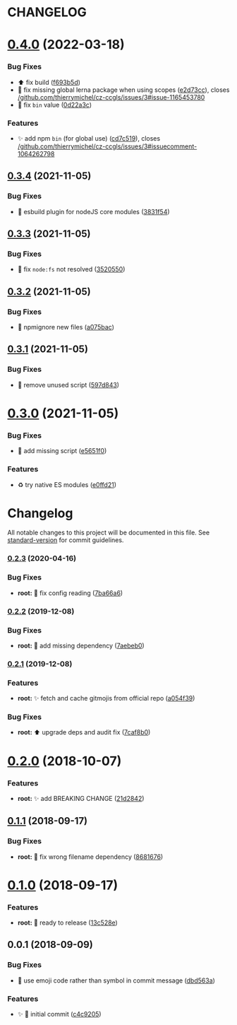 # CHANGELOG

# [0.4.0](https://github.com/thierrymichel/cz-ccgls/compare/v0.3.4...v0.4.0) (2022-03-18)


### Bug Fixes

* :arrow_up: fix build ([f693b5d](https://github.com/thierrymichel/cz-ccgls/commit/f693b5dc0b3b0dd84f6e30a27cc26b7d85d43def))
* :bug: fix missing global lerna package when using scopes ([e2d73cc](https://github.com/thierrymichel/cz-ccgls/commit/e2d73cc4771cdfef0adac6b26efafb7ea4f05f86)), closes [/github.com/thierrymichel/cz-ccgls/issues/3#issue-1165453780](https://github.com//github.com/thierrymichel/cz-ccgls/issues/3/issues/issue-1165453780)
* :wrench: fix `bin` value ([0d22a3c](https://github.com/thierrymichel/cz-ccgls/commit/0d22a3cdcfb5234de956b99e134e2b183a837181))


### Features

* :sparkles: add npm `bin` (for global use) ([cd7c519](https://github.com/thierrymichel/cz-ccgls/commit/cd7c519423069e9d7327f1cced47fe5d25eae2fe)), closes [/github.com/thierrymichel/cz-ccgls/issues/3#issuecomment-1064262798](https://github.com//github.com/thierrymichel/cz-ccgls/issues/3/issues/issuecomment-1064262798)

## [0.3.4](https://github.com/thierrymichel/cz-ccgls/compare/v0.3.3...v0.3.4) (2021-11-05)


### Bug Fixes

* :hammer: esbuild plugin for nodeJS core modules ([3831f54](https://github.com/thierrymichel/cz-ccgls/commit/3831f54c13fb81ab7e7047d9664768eb61b4e07d))

## [0.3.3](https://github.com/thierrymichel/cz-ccgls/compare/v0.3.2...v0.3.3) (2021-11-05)


### Bug Fixes

* :bug: fix `node:fs` not resolved ([3520550](https://github.com/thierrymichel/cz-ccgls/commit/3520550aed09bff5268e909cfc25faf500903602))

## [0.3.2](https://github.com/thierrymichel/cz-ccgls/compare/v0.3.1...v0.3.2) (2021-11-05)


### Bug Fixes

* :see_no_evil: npmignore new files ([a075bac](https://github.com/thierrymichel/cz-ccgls/commit/a075bacbf0a2f07bb3ce569af0c02dc45818bded))

## [0.3.1](https://github.com/thierrymichel/cz-ccgls/compare/v0.3.0...v0.3.1) (2021-11-05)


### Bug Fixes

* :green_heart: remove unused script ([597d843](https://github.com/thierrymichel/cz-ccgls/commit/597d843999c195cb3d2986e3954c7b3348649a31))

# [0.3.0](https://github.com/thierrymichel/cz-ccgls/compare/v0.2.3...v0.3.0) (2021-11-05)


### Bug Fixes

* :construction_worker: add missing script ([e5651f0](https://github.com/thierrymichel/cz-ccgls/commit/e5651f02ed493cd5e97ae3c65b00be18575aacab))


### Features

* :recycle: try native ES modules ([e0ffd21](https://github.com/thierrymichel/cz-ccgls/commit/e0ffd21c2b24721b7c0d5f1bbd41a34d59ea9f8f))

# Changelog

All notable changes to this project will be documented in this file. See [standard-version](https://github.com/conventional-changelog/standard-version) for commit guidelines.

### [0.2.3](https://github.com/thierrymichel/cz-ccgls/compare/v0.2.2...v0.2.3) (2020-04-16)


### Bug Fixes

* **root:** :bug: fix config reading ([7ba66a6](https://github.com/thierrymichel/cz-ccgls/commit/7ba66a6f515d879eda9558f4b04c00940ed462ab))

### [0.2.2](https://github.com/thierrymichel/cz-ccgls/compare/v0.2.1...v0.2.2) (2019-12-08)


### Bug Fixes

* **root:** :bug: add missing dependency ([7aebeb0](https://github.com/thierrymichel/cz-ccgls/commit/7aebeb0db52bb81e5ef6e92fa2c468827e367b5f))

### [0.2.1](https://github.com/thierrymichel/cz-ccgls/compare/v0.2.0...v0.2.1) (2019-12-08)


### Features

* **root:** :sparkles: fetch and cache gitmojis from official repo ([a054f39](https://github.com/thierrymichel/cz-ccgls/commit/a054f3972f39562e0ea2e2b38230690e1a6dd59e))


### Bug Fixes

* **root:** :arrow_up: upgrade deps and audit fix ([7caf8b0](https://github.com/thierrymichel/cz-ccgls/commit/7caf8b03bd58b940a70831fd509890ab7d5f0645))

<a name="0.2.0"></a>
# [0.2.0](https://github.com/thierrymichel/cz-ccgls/compare/v0.1.1...v0.2.0) (2018-10-07)


### Features

* **root:** :sparkles: add BREAKING CHANGE ([21d2842](https://github.com/thierrymichel/cz-ccgls/commit/21d2842))



<a name="0.1.1"></a>
## [0.1.1](https://github.com/thierrymichel/cz-ccgls/compare/v0.1.0...v0.1.1) (2018-09-17)


### Bug Fixes

* **root:** :wrench: fix wrong filename dependency ([8681676](https://github.com/thierrymichel/cz-ccgls/commit/8681676))



<a name="0.1.0"></a>
# [0.1.0](https://github.com/thierrymichel/cz-ccgls/compare/v0.0.1...v0.1.0) (2018-09-17)


### Features

* **root:** :rotating_light: ready to release ([13c528e](https://github.com/thierrymichel/cz-ccgls/commit/13c528e))



<a name="0.0.1"></a>
## 0.0.1 (2018-09-09)


### Bug Fixes

* :bug: use emoji code rather than symbol in commit  message ([dbd563a](https://github.com/thierrymichel/cz-ccgls/commit/dbd563a))


### Features

* ✨ :tada: initial commit ([c4c9205](https://github.com/thierrymichel/cz-ccgls/commit/c4c9205))
